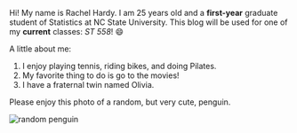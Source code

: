 Hi! My name is Rachel Hardy. I am 25 years old and a **first-year** graduate student of Statistics at NC State University. This blog will be used for one of my **current** classes: *ST 558*! 😄

A little about me:
1. I enjoy playing tennis, riding bikes, and doing Pilates.
2. My favorite thing to do is go to the movies!
3. I have a fraternal twin named Olivia.

Please enjoy this photo of a random, but very cute, penguin.

![random penguin](https://stock.adobe.com/search?k=penguin+clipart)
